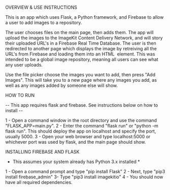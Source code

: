 OVERVIEW & USE INSTRUCTIONS

This is an app which uses Flask, a Python framework, and Firebase to allow a user to add images to a repository.

The user chooses files on the main page, then adds them. The app will upload the images to the ImageKit Content Delivery Network, and will story their uploaded URL's in a Firebase Real Time Database. The user is then redirected to another page which displays the image by retreiving all the URL's from Firebase and loading them into an HTML <img> element. This was intended to be a global image repository, meaning all users can see what any user uploads. 

Use the file picker choose the images you want to add, then press "Add Images". This will take you to a new page where any images you add, as well as any images added by someone else will show. 

HOW TO RUN

-- This app requires flask and firebase. See instructions below on how to install --

1 - Open a command window in the root directory and use the command "FLASK_APP=main.py".
2 - Enter the command "flask run" or "python -m flask run". This should deploy the app on localhost and specify the port, usually 5000. 
3 - Open your web browser and type localhost:5000 or whichever port was used by flask, and the main page should show. 


INSTALLING FIREBASE AND FLASK

* This assumes your system already has Python 3.x installed *
 
1 - Open a command prompt and type "pip install Flask"
2 - Next, type "pip3 install firebase_admin"
3-  Type "pip3 install imagekitio"
4 - You should now have all required dependencies.
